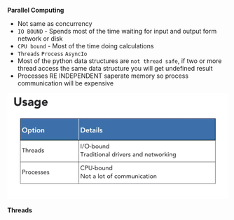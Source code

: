**Parallel Computing**

-  Not same as concurrency 
- `IO BOUND` - Spends most of the time waiting for input and output form network or disk
- `CPU bound` - Most of the time doing calculations
- `Threads` `Process` `AsyncIo`
-  Most of the python data structures are `not thread safe`, if two or more thread access the same data structure you will get undefined result
-  Processes RE INDEPENDENT saperate memory so process communication will be expensive

![usage](Usage.png)


**Threads**

